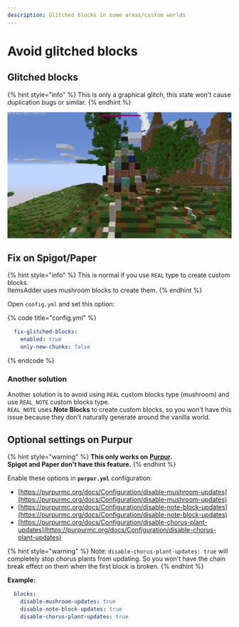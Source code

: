 ```yaml
---
description: Glitched blocks in some areas/custom worlds
---
```


# Avoid glitched blocks

## Glitched blocks

{% hint style="info" %}
This is only a graphical glitch, this state won't cause duplication bugs or similar.
{% endhint %}

![](<../../../.gitbook/assets/image (95).png>)

## Fix on Spigot/Paper

{% hint style="info" %}
This is normal if you use `REAL` type to create custom blocks.\
ItemsAdder uses mushroom blocks to create them.
{% endhint %}

Open `config.yml` and set this option:

{% code title="config.yml" %}
```yaml
  fix-glitched-blocks:
    enabled: true
    only-new-chunks: false
```
{% endcode %}

### Another solution

Another solution is to avoid using `REAL` custom blocks type (mushroom) and use `REAL_NOTE` custom blocks type.\
`REAL_NOTE` uses **Note Blocks** to create custom blocks, so you won't have this issue because they don't naturally generate around the vanilla world.

## Optional settings on Purpur

{% hint style="warning" %}
**This only works on** [**Purpur**](https://purpur.pl3x.net)**.**\
**Spigot and Paper don't have this feature.**
{% endhint %}

Enable these options in **`purpur.yml`** configuration:

* [https://purpurmc.org/docs/Configuration/disable-mushroom-updates](https://purpurmc.org/docs/Configuration/disable-mushroom-updates)
* [https://purpurmc.org/docs/Configuration/disable-note-block-updates](https://purpurmc.org/docs/Configuration/disable-note-block-updates)
* [https://purpurmc.org/docs/Configuration/disable-chorus-plant-updates](https://purpurmc.org/docs/Configuration/disable-chorus-plant-updates)

{% hint style="warning" %}
Note: `disable-chorus-plant-updates: true` will completely stop chorus plants from updating. So you won't have the chain break effect on them when the first block is broken.
{% endhint %}

**Example:**

```yaml
  blocks:
    disable-mushroom-updates: true
    disable-note-block-updates: true
    disable-chorus-plant-updates: true
```
